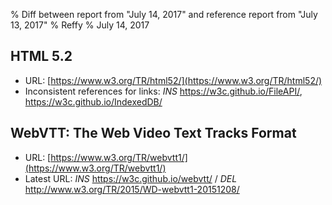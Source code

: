 % Diff between report from "July 14, 2017" and reference report from "July 13, 2017"
% Reffy
% July 14, 2017

## HTML 5.2

- URL: [https://www.w3.org/TR/html52/](https://www.w3.org/TR/html52/)
- Inconsistent references for links: *INS* https://w3c.github.io/FileAPI/, https://w3c.github.io/IndexedDB/


## WebVTT: The Web Video Text Tracks Format

- URL: [https://www.w3.org/TR/webvtt1/](https://www.w3.org/TR/webvtt1/)
- Latest URL: *INS* https://w3c.github.io/webvtt/ / *DEL* http://www.w3.org/TR/2015/WD-webvtt1-20151208/


